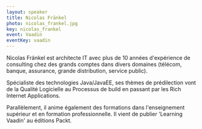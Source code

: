 ```yaml
---
layout: speaker
title: Nicolas Fränkel
photo: nicolas_frankel.jpg
key: nicolas_frankel
event: Vaadin
eventKey: vaadin
---
```


Nicolas Fränkel est architecte IT avec plus de 10 années d'expérience de consulting chez des grands comptes dans divers domaines (télécom, banque, assurance, grande distribution, service public).

Spécialiste des technologies Java/JavaEE, ses thèmes de prédilection vont de la Qualité Logicielle au Processus de build en passant par les Rich Internet Applications.

Parallèlement, il anime également des formations dans l'enseignement supérieur et en formation professionnelle.
Il vient de publier 'Learning Vaadin' au éditions Packt.